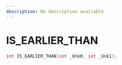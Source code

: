 ```yaml
---
description: No description available 
---
```


# IS_EARLIER_THAN

```cpp
int IS_EARLIER_THAN(int _Unk0, int _Unk1);
```